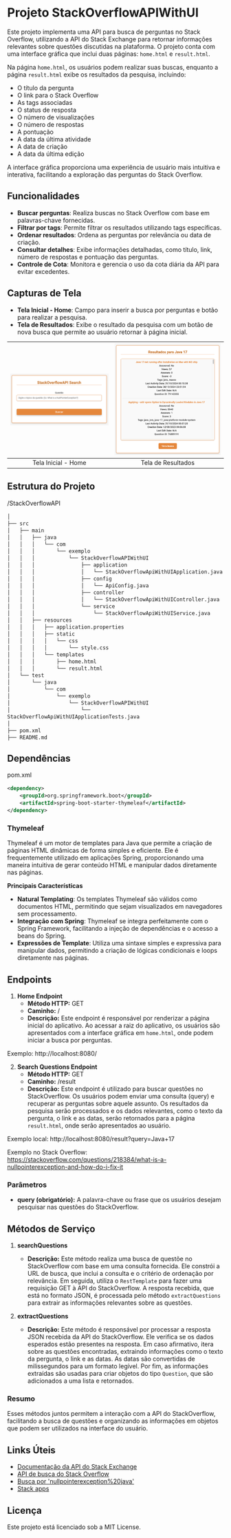# Projeto StackOverflowAPIWithUI

Este projeto implementa uma API para busca de perguntas no Stack Overflow, utilizando a API do Stack Exchange para retornar informações relevantes sobre questões discutidas na plataforma. O projeto conta com uma interface gráfica que inclui duas páginas: `home.html` e `result.html`.

Na página `home.html`, os usuários podem realizar suas buscas, enquanto a página `result.html` exibe os resultados da pesquisa, incluindo:

- O título da pergunta
- O link para o Stack Overflow
- As tags associadas
- O status de resposta
- O número de visualizações
- O número de respostas
- A pontuação
- A data da última atividade
- A data de criação
- A data da última edição

A interface gráfica proporciona uma experiência de usuário mais intuitiva e interativa, facilitando a exploração das perguntas do Stack Overflow.

## Funcionalidades

- **Buscar perguntas**: Realiza buscas no Stack Overflow com base em palavras-chave fornecidas.
- **Filtrar por tags**: Permite filtrar os resultados utilizando tags específicas.
- **Ordenar resultados**: Ordena as perguntas por relevância ou data de criação.
- **Consultar detalhes**: Exibe informações detalhadas, como título, link, número de respostas e pontuação das perguntas.
- **Controle de Cota**: Monitora e gerencia o uso da cota diária da API para evitar excedentes.

## Capturas de Tela

- **Tela Inicial - Home**: Campo para inserir a busca por perguntas e botão para realizar a pesquisa.
- **Tela de Resultados**: Exibe o resultado da pesquisa com um botão de nova busca que permite ao usuário retornar à página inicial.

| ![Tela Inicial - Home](imgs/home.png) | ![Tela de Progresso](imgs/result.png) |
|:--:|:--:|
| Tela Inicial - Home | Tela de Resultados |

## Estrutura do Projeto

/StackOverflowAPI
```
│
├── src
│   ├── main
│   │   ├── java
│   │   │   └── com
│   │   │       └── exemplo
│   │   │           └── StackOverflowAPIWithUI
│   │   │               ├── application
│   │   │               │   └── StackOverflowApiWithUIApplication.java
│   │   │               ├── config
│   │   │               │   └── ApiConfig.java
│   │   │               ├── controller
│   │   │               │   └── StackOverflowApiWithUIController.java
│   │   │               └── service
│   │   │                   └── StackOverflowApiWithUIService.java
│   │   ├── resources
│   │   │   ├── application.properties
│   │   │   ├── static
│   │   │   │   └── css
│   │   │   │       └── style.css
│   │   │   └── templates
│   │   │       ├── home.html
│   │   │       └── result.html
│   └── test
│       └── java
│           └── com
│               └── exemplo
│                   └── StackOverflowAPIWithUI
│                       └── StackOverflowApiWithUIApplicationTests.java
│
├── pom.xml
├── README.md

```

## Dependências

pom.xml
```xml
<dependency>
    <groupId>org.springframework.boot</groupId>
    <artifactId>spring-boot-starter-thymeleaf</artifactId>
</dependency>
```

### Thymeleaf

Thymeleaf é um motor de templates para Java que permite a criação de páginas HTML dinâmicas de forma simples e eficiente. Ele é frequentemente utilizado em aplicações Spring, proporcionando uma maneira intuitiva de gerar conteúdo HTML e manipular dados diretamente nas páginas.

**Principais Características**

- **Natural Templating**: Os templates Thymeleaf são válidos como documentos HTML, permitindo que sejam visualizados em navegadores sem processamento.
- **Integração com Spring**: Thymeleaf se integra perfeitamente com o Spring Framework, facilitando a injeção de dependências e o acesso a beans do Spring.
- **Expressões de Template**: Utiliza uma sintaxe simples e expressiva para manipular dados, permitindo a criação de lógicas condicionais e loops diretamente nas páginas.

## Endpoints

1. **Home Endpoint**
   - **Método HTTP:** GET
   - **Caminho:** /
   - **Descrição:** Este endpoint é responsável por renderizar a página inicial do aplicativo. Ao acessar a raiz do aplicativo, os usuários são apresentados com a interface gráfica em `home.html`, onde podem iniciar a busca por perguntas.

Exemplo: http://localhost:8080/

2. **Search Questions Endpoint**
   - **Método HTTP:** GET
   - **Caminho:** /result
   - **Descrição:** Este endpoint é utilizado para buscar questões no StackOverflow. Os usuários podem enviar uma consulta (query) e recuperar as perguntas sobre aquele assunto. Os resultados da pesquisa serão processados e os dados relevantes, como o texto da pergunta, o link e as datas, serão retornados para a página `result.html`, onde serão apresentados ao usuário.

Exemplo local: http://localhost:8080/result?query=Java+17

Exemplo no Stack Overflow: https://stackoverflow.com/questions/218384/what-is-a-nullpointerexception-and-how-do-i-fix-it

### Parâmetros
- **query (obrigatório):** A palavra-chave ou frase que os usuários desejam pesquisar nas questões do StackOverflow.

## Métodos de Serviço

1. **searchQuestions**
   - **Descrição:** Este método realiza uma busca de questõe no StackOverflow com base em uma consulta fornecida. Ele constrói a URL de busca, que inclui a consulta e o critério de ordenação por relevância. Em seguida, utiliza o `RestTemplate` para fazer uma requisição GET à API do StackOverflow. A resposta recebida, que está no formato JSON, é processada pelo método `extractQuestions` para extrair as informações relevantes sobre as questões.

2. **extractQuestions**
   - **Descrição:** Este método é responsável por processar a resposta JSON recebida da API do StackOverflow. Ele verifica se os dados esperados estão presentes na resposta. Em caso afirmativo, itera sobre as questões encontradas, extraindo informações como o texto da pergunta, o link e as datas. As datas são convertidas de milissegundos para um formato legível. Por fim, as informações extraídas são usadas para criar objetos do tipo `Question`, que são adicionados a uma lista e retornados.

### Resumo
Esses métodos juntos permitem a interação com a API do StackOverflow, facilitando a busca de questões e organizando as informações em objetos que podem ser utilizados na interface do usuário.

## Links Úteis

- [Documentação da API do Stack Exchange](https://api.stackexchange.com/)
- [API de busca do Stack Overflow](https://api.stackexchange.com/docs/search)
- [Busca por 'nullpointerexception%20java'](https://api.stackexchange.com/2.3/search?order=desc&sort=activity&site=stackoverflow&intitle=nullpointerexception%20java)
- [Stack apps](https://stackapps.com/users/login)

## Licença

Este projeto está licenciado sob a MIT License.
